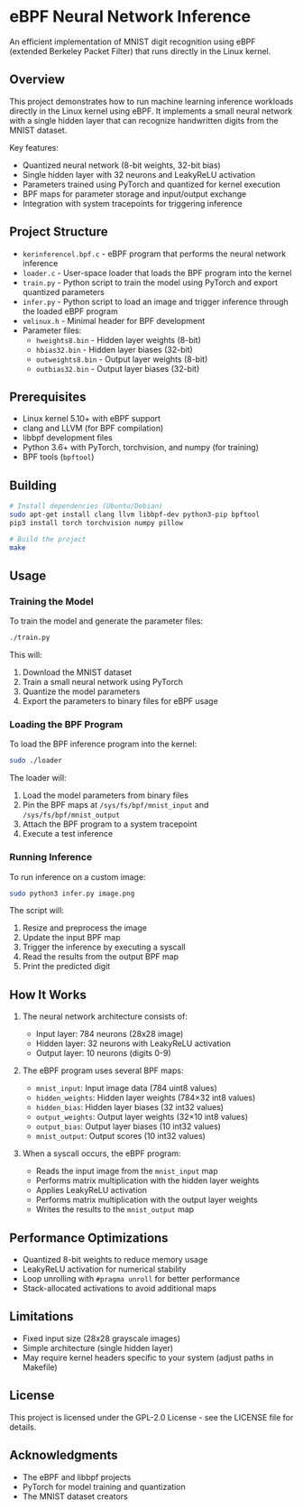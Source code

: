 # eBPF Neural Network Inference

An efficient implementation of MNIST digit recognition using eBPF (extended Berkeley Packet Filter) that runs directly in the Linux kernel.

## Overview

This project demonstrates how to run machine learning inference workloads directly in the Linux kernel using eBPF. It implements a small neural network with a single hidden layer that can recognize handwritten digits from the MNIST dataset.

Key features:
- Quantized neural network (8-bit weights, 32-bit bias)
- Single hidden layer with 32 neurons and LeakyReLU activation
- Parameters trained using PyTorch and quantized for kernel execution
- BPF maps for parameter storage and input/output exchange
- Integration with system tracepoints for triggering inference

## Project Structure

- `kerinferencel.bpf.c` - eBPF program that performs the neural network inference
- `loader.c` - User-space loader that loads the BPF program into the kernel
- `train.py` - Python script to train the model using PyTorch and export quantized parameters
- `infer.py` - Python script to load an image and trigger inference through the loaded eBPF program
- `vmlinux.h` - Minimal header for BPF development
- Parameter files:
  - `hweights8.bin` - Hidden layer weights (8-bit)
  - `hbias32.bin` - Hidden layer biases (32-bit)
  - `outweights8.bin` - Output layer weights (8-bit)
  - `outbias32.bin` - Output layer biases (32-bit)

## Prerequisites

- Linux kernel 5.10+ with eBPF support
- clang and LLVM (for BPF compilation)
- libbpf development files
- Python 3.6+ with PyTorch, torchvision, and numpy (for training)
- BPF tools (`bpftool`)

## Building

```bash
# Install dependencies (Ubuntu/Debian)
sudo apt-get install clang llvm libbpf-dev python3-pip bpftool
pip3 install torch torchvision numpy pillow

# Build the project
make
```

## Usage

### Training the Model

To train the model and generate the parameter files:

```bash
./train.py
```

This will:
1. Download the MNIST dataset
2. Train a small neural network using PyTorch
3. Quantize the model parameters
4. Export the parameters to binary files for eBPF usage

### Loading the BPF Program

To load the BPF inference program into the kernel:

```bash
sudo ./loader
```

The loader will:
1. Load the model parameters from binary files
2. Pin the BPF maps at `/sys/fs/bpf/mnist_input` and `/sys/fs/bpf/mnist_output`
3. Attach the BPF program to a system tracepoint
4. Execute a test inference

### Running Inference

To run inference on a custom image:

```bash
sudo python3 infer.py image.png
```

The script will:
1. Resize and preprocess the image
2. Update the input BPF map
3. Trigger the inference by executing a syscall
4. Read the results from the output BPF map
5. Print the predicted digit

## How It Works

1. The neural network architecture consists of:
   - Input layer: 784 neurons (28x28 image)
   - Hidden layer: 32 neurons with LeakyReLU activation
   - Output layer: 10 neurons (digits 0-9)

2. The eBPF program uses several BPF maps:
   - `mnist_input`: Input image data (784 uint8 values)
   - `hidden_weights`: Hidden layer weights (784×32 int8 values)
   - `hidden_bias`: Hidden layer biases (32 int32 values)
   - `output_weights`: Output layer weights (32×10 int8 values)
   - `output_bias`: Output layer biases (10 int32 values)
   - `mnist_output`: Output scores (10 int32 values)

3. When a syscall occurs, the eBPF program:
   - Reads the input image from the `mnist_input` map
   - Performs matrix multiplication with the hidden layer weights
   - Applies LeakyReLU activation
   - Performs matrix multiplication with the output layer weights
   - Writes the results to the `mnist_output` map

## Performance Optimizations

- Quantized 8-bit weights to reduce memory usage
- LeakyReLU activation for numerical stability
- Loop unrolling with `#pragma unroll` for better performance
- Stack-allocated activations to avoid additional maps

## Limitations

- Fixed input size (28x28 grayscale images)
- Simple architecture (single hidden layer)
- May require kernel headers specific to your system (adjust paths in Makefile)

## License

This project is licensed under the GPL-2.0 License - see the LICENSE file for details.

## Acknowledgments

- The eBPF and libbpf projects
- PyTorch for model training and quantization
- The MNIST dataset creators
